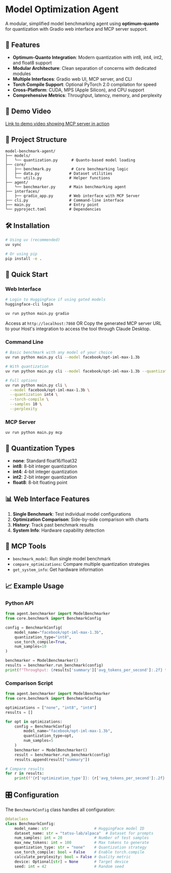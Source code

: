 # Model Optimization Agent

A modular, simplified model benchmarking agent using **optimum-quanto** for quantization with Gradio web interface and MCP server support.

## 🚀 Features

- **Optimum-Quanto Integration**: Modern quantization with int8, int4, int2, and float8 support
- **Modular Architecture**: Clean separation of concerns with dedicated modules
- **Multiple Interfaces**: Gradio web UI, MCP server, and CLI
- **Torch Compile Support**: Optional PyTorch 2.0 compilation for speed
- **Cross-Platform**: CUDA, MPS (Apple Silicon), and CPU support
- **Comprehensive Metrics**: Throughput, latency, memory, and perplexity

## 🎥 Demo Video

[Link to demo video showing MCP server in action](https://www.loom.com/share/5ff8fde48e4a4390899b0d86975f696d?sid=e96f155a-b7ea-494e-b66b-1c1e4032c154)

## 📁 Project Structure

```
model-benchmark-agent/
├── models/
│   └── quantization.py      # Quanto-based model loading
├── core/
│   ├── benchmark.py         # Core benchmarking logic  
│   ├── data.py             # Dataset utilities
│   └── utils.py            # Helper functions
├── agent/
│   └── benchmarker.py      # Main benchmarking agent
├── interfaces/
│   ├── gradio_app.py       # Web interface with MCP Server
├── cli.py                  # Command-line interface
├── main.py                 # Entry point
└── pyproject.toml          # Dependencies
```

## 🛠 Installation

```bash
# Using uv (recommended)
uv sync

# Or using pip
pip install -e .
```

## 🎯 Quick Start

### Web Interface
```bash
# Login to HuggingFace if using gated models
huggingface-cli login

uv run python main.py gradio
```
Access at `http://localhost:7860`
OR
Copy the generated MCP server URL to your Host's integration to access the tool through Claude Desktop.

### Command Line
```bash
# Basic benchmark with any model of your choice
uv run python main.py cli --model facebook/opt-iml-max-1.3b

# With quantization
uv run python main.py cli --model facebook/opt-iml-max-1.3b --quantization int8

# Full options
uv run python main.py cli \
  --model facebook/opt-iml-max-1.3b \
  --quantization int4 \
  --torch-compile \
  --samples 10 \
  --perplexity
```

### MCP Server
```bash
uv run python main.py mcp
```

## 🔧 Quantization Types

- **none**: Standard float16/float32
- **int8**: 8-bit integer quantization  
- **int4**: 4-bit integer quantization
- **int2**: 2-bit integer quantization  
- **float8**: 8-bit floating point

## 📊 Web Interface Features

1. **Single Benchmark**: Test individual model configurations
2. **Optimization Comparison**: Side-by-side comparison with charts
3. **History**: Track past benchmark results
4. **System Info**: Hardware capability detection

## 🔌 MCP Tools

- `benchmark_model`: Run single model benchmark
- `compare_optimizations`: Compare multiple quantization strategies  
- `get_system_info`: Get hardware information

## 📈 Example Usage

### Python API
```python
from agent.benchmarker import ModelBenchmarker
from core.benchmark import BenchmarkConfig

config = BenchmarkConfig(
    model_name="facebook/opt-iml-max-1.3b",
    quantization_type="int8",
    use_torch_compile=True,
    num_samples=10
)

benchmarker = ModelBenchmarker()
results = benchmarker.run_benchmark(config)
print(f"Throughput: {results['summary']['avg_tokens_per_second']:.2f} tok/s")
```

### Comparison Script
```python
from agent.benchmarker import ModelBenchmarker
from core.benchmark import BenchmarkConfig

optimizations = ["none", "int8", "int4"]
results = []

for opt in optimizations:
    config = BenchmarkConfig(
        model_name="facebook/opt-iml-max-1.3b",
        quantization_type=opt,
        num_samples=5
    )
    benchmarker = ModelBenchmarker()
    result = benchmarker.run_benchmark(config)
    results.append(result["summary"])

# Compare results
for r in results:
    print(f"{r['optimization_type']}: {r['avg_tokens_per_second']:.2f} tok/s")
```

## 🎛 Configuration

The `BenchmarkConfig` class handles all configuration:

```python
@dataclass
class BenchmarkConfig:
    model_name: str                    # HuggingFace model ID
    dataset_name: str = "tatsu-lab/alpaca"  # Dataset for prompts
    num_samples: int = 20              # Number of test samples
    max_new_tokens: int = 100          # Max tokens to generate
    quantization_type: str = "none"    # Quantization strategy
    use_torch_compile: bool = False    # Enable torch.compile
    calculate_perplexity: bool = False # Quality metric
    device: Optional[str] = None       # Target device
    seed: int = 42                     # Random seed
```
